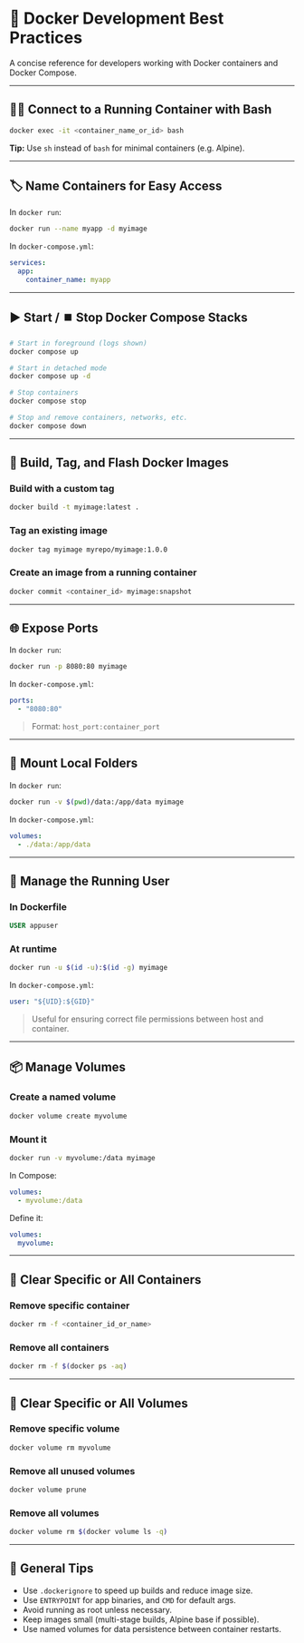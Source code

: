 # 🐳 Docker Development Best Practices

A concise reference for developers working with Docker containers and Docker Compose.

---

## 🧑‍💻 Connect to a Running Container with Bash

```bash
docker exec -it <container_name_or_id> bash
```

**Tip:** Use `sh` instead of `bash` for minimal containers (e.g. Alpine).

---

## 🏷️ Name Containers for Easy Access

In `docker run`:

```bash
docker run --name myapp -d myimage
```

In `docker-compose.yml`:

```yaml
services:
  app:
    container_name: myapp
```

---

## ▶️ Start / ⏹️ Stop Docker Compose Stacks

```bash
# Start in foreground (logs shown)
docker compose up

# Start in detached mode
docker compose up -d

# Stop containers
docker compose stop

# Stop and remove containers, networks, etc.
docker compose down
```

---

## 🔨 Build, Tag, and Flash Docker Images

### Build with a custom tag

```bash
docker build -t myimage:latest .
```

### Tag an existing image

```bash
docker tag myimage myrepo/myimage:1.0.0
```

### Create an image from a running container

```bash
docker commit <container_id> myimage:snapshot
```

---

## 🌐 Expose Ports

In `docker run`:

```bash
docker run -p 8080:80 myimage
```

In `docker-compose.yml`:

```yaml
ports:
  - "8080:80"
```

> Format: `host_port:container_port`

---

## 📂 Mount Local Folders

In `docker run`:

```bash
docker run -v $(pwd)/data:/app/data myimage
```

In `docker-compose.yml`:

```yaml
volumes:
  - ./data:/app/data
```

---

## 👤 Manage the Running User

### In Dockerfile

```Dockerfile
USER appuser
```

### At runtime

```bash
docker run -u $(id -u):$(id -g) myimage
```

In `docker-compose.yml`:

```yaml
user: "${UID}:${GID}"
```

> Useful for ensuring correct file permissions between host and container.

---

## 📦 Manage Volumes

### Create a named volume

```bash
docker volume create myvolume
```

### Mount it

```bash
docker run -v myvolume:/data myimage
```

In Compose:

```yaml
volumes:
  - myvolume:/data
```

Define it:

```yaml
volumes:
  myvolume:
```

---

## 🧹 Clear Specific or All Containers

### Remove specific container

```bash
docker rm -f <container_id_or_name>
```

### Remove all containers

```bash
docker rm -f $(docker ps -aq)
```

---

## 🧼 Clear Specific or All Volumes

### Remove specific volume

```bash
docker volume rm myvolume
```

### Remove all unused volumes

```bash
docker volume prune
```

### Remove all volumes

```bash
docker volume rm $(docker volume ls -q)
```

---

## 🧭 General Tips

* Use `.dockerignore` to speed up builds and reduce image size.
* Use `ENTRYPOINT` for app binaries, and `CMD` for default args.
* Avoid running as root unless necessary.
* Keep images small (multi-stage builds, Alpine base if possible).
* Use named volumes for data persistence between container restarts.
